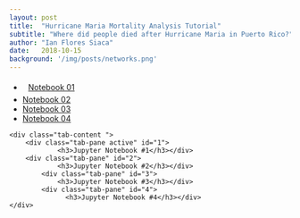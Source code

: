 ```yaml
---
layout: post
title:  "Hurricane Maria Mortality Analysis Tutorial"
subtitle: "Where did people died after Hurricane Maria in Puerto Rico?"
author: "Ian Flores Siaca"
date:   2018-10-15
background: '/img/posts/networks.png'
---
```


<div class="container">	
	<ul class="nav nav-tabs">
	<li class="active" style="padding : 5px 10px">
          	<a  href="#1" data-toggle="tab">Notebook 01</a></li>
	<li>
		<a href="#2" data-toggle="tab">Notebook 02</a></li>
	<li>
		<a href="#3" data-toggle="tab">Notebook 03</a></li>
	<li>
		<a href="#3" data-toggle="tab">Notebook 04</a></li>
	</ul>

	<div class="tab-content ">
		<div class="tab-pane active" id="1">
          		<h3>Jupyter Notebook #1</h3></div>
		<div class="tab-pane" id="2">
          		<h3>Jupyter Notebook #2</h3></div>
        	<div class="tab-pane" id="3">
          		<h3>Jupyter Notebook #3</h3></div>
	        <div class="tab-pane" id="4">
        		  <h3>Jupyter Notebook #4</h3></div>
	</div>
</div>
